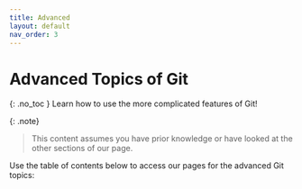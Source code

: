 ```yaml
---
title: Advanced
layout: default
nav_order: 3
---
```

# Advanced Topics of Git
{: .no_toc }
Learn how to use the more complicated features of Git! 

{: .note}
> This content assumes you have prior knowledge or have looked at the other sections of our page.

Use the table of contents below to access our pages for the advanced Git topics:
